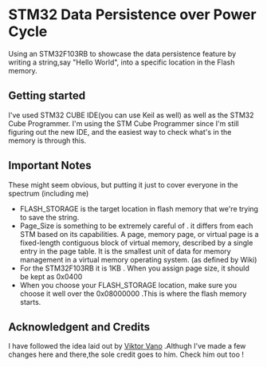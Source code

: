 # STM32 Data Persistence over Power Cycle 
 Using an STM32F103RB to showcase the data persistence feature by writing a string,say "Hello World", into a specific location in the  Flash memory.

 ## Getting started 
 I've used STM32 CUBE IDE(you can use Keil as well) as well as the STM32 Cube Programmer. I'm using the STM Cube Programmer since I'm still figuring out the new IDE, and the easiest way to check what's in the memory is through this.

 ## Important Notes
 These might seem obvious, but putting it just to cover everyone in the spectrum (including me)
 * FLASH_STORAGE is the target location in flash memory that we're trying to save the string.
 * Page_Size is something to be extremely careful of . it differs from each STM based on its capabilities. A page, memory page, or virtual page is a fixed-length contiguous block of virtual memory, described by a single entry in the page table. It is the smallest unit of data for memory management in a virtual memory operating system. (as defined by Wiki)
 * For the STM32F103RB it is 1KB . When you assign page size, it should be kept as 0x0400
 * When you choose your FLASH_STORAGE location, make sure you choose it well over the 0x08000000 .This is where the flash memory starts.
 

 ## Acknowledgent and Credits
 I have followed the idea laid out by [Viktor Vano](https://github.com/viktorvano) .Althugh I've made a few changes here and there,the sole credit goes to him. Check him out too !
